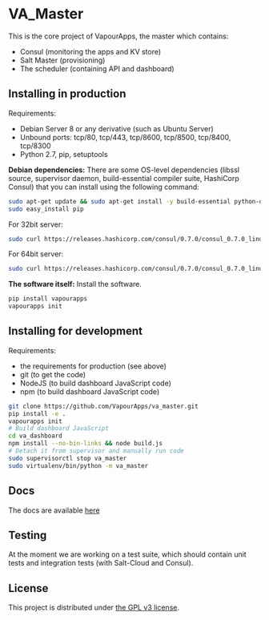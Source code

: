 # VA_Master
This is the core project of VapourApps, the master which contains:
* Consul (monitoring the apps and KV store)
* Salt Master (provisioning)
* The scheduler (containing API and dashboard)

## Installing in production
Requirements:
* Debian Server 8 or any derivative (such as Ubuntu Server)
* Unbound ports: tcp/80, tcp/443, tcp/8600, tcp/8500, tcp/8400, tcp/8300
* Python 2.7, pip, setuptools

**Debian dependencies:** There are some OS-level dependencies (libssl source, supervisor daemon, build-essential compiler suite, HashiCorp Consul) that you can install
using the following command:

```bash
sudo apt-get update && sudo apt-get install -y build-essential python-dev libssl-dev libffi-dev libzmq-dev unzip supervisor curl python-libvirt npm
sudo easy_install pip
```
For 32bit server:
```bash
sudo curl https://releases.hashicorp.com/consul/0.7.0/consul_0.7.0_linux_386.zip > consul.zip && sudo unzip -d /usr/bin -o consul.zip consul"
```

For 64bit server:
```bash
sudo curl https://releases.hashicorp.com/consul/0.7.0/consul_0.7.0_linux_amd64.zip > consul.zip && sudo unzip -d /usr/bin -o consul.zip consul"
```

**The software itself:** Install the software.

```bash
pip install vapourapps
vapourapps init
```

## Installing for development
Requirements:
* the requirements for production (see above)
* git (to get the code)
* NodeJS (to build dashboard JavaScript code)
* npm (to build dashboard JavaScript code)

```bash
git clone https://github.com/VapourApps/va_master.git
pip install -e .
vapourapps init
# Build dashboard JavaScript
cd va_dashboard
npm install --no-bin-links && node build.js
# Detach it from supervisor and manually run code
sudo supervisorctl stop va_master
sudo virtualenv/bin/python -m va_master
```

## Docs

The docs are available [here](docs/)

## Testing
At the moment we are working on a test suite, which should contain unit tests and integration tests (with Salt-Cloud and Consul).

## License
This project is distributed under [the GPL v3 license](http://www.gnu.org/licenses/gpl-3.0.en.html).
